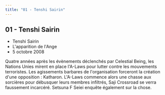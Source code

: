 ```yaml
---
title: "01 - Tenshi Sairin"
---
```


01 - Tenshi Sairin
------------------

* Tenshi Sairin
* L'apparition de l'Ange
* 5 octobre 2008


Quatre années après les évènements déclenchés par Celestial Being, les Nations Unies mirent en place l'A-Laws pour lutter contre les mouvements terroristes. Les agissements barbares de l'organisation forceront la création d'une opposition : Katharon. L'A-Laws commence alors une chasse aux sorcières pour débusquer leurs membres infiltrés, Saji Crossroad se verra faussement incarcéré. Setsuna F Seiei enquête également sur la chose.


